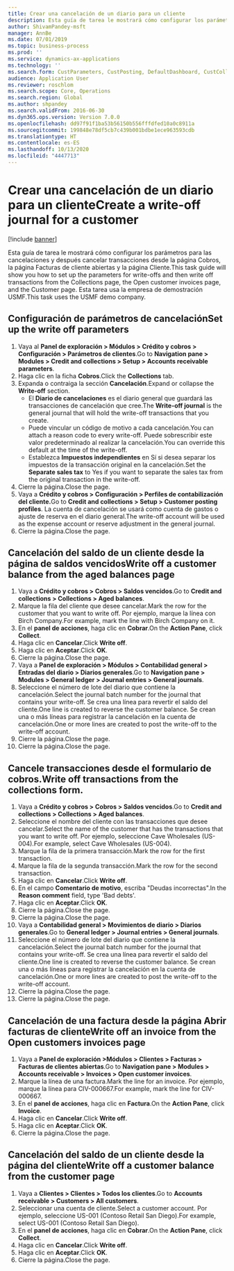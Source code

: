 ```yaml
---
title: Crear una cancelación de un diario para un cliente
description: Esta guía de tarea le mostrará cómo configurar los parámetros para las cancelaciones y después cancelar transacciones desde la página Cobros, la página Facturas de cliente abiertas y la página Cliente.
author: ShivamPandey-msft
manager: AnnBe
ms.date: 07/01/2019
ms.topic: business-process
ms.prod: ''
ms.service: dynamics-ax-applications
ms.technology: ''
ms.search.form: CustParameters, CustPosting, DefaultDashboard, CustCollectionsPoolsListPage, CustWriteOff, LedgerJournalTable, LedgerJournalTransDaily, CustCollections, CustOpenInvoicesListPage, CustTable
audience: Application User
ms.reviewer: roschlom
ms.search.scope: Core, Operations
ms.search.region: Global
ms.author: shpandey
ms.search.validFrom: 2016-06-30
ms.dyn365.ops.version: Version 7.0.0
ms.openlocfilehash: dd97f91f1ba53b56150b556fffdfed10a0c8911a
ms.sourcegitcommit: 199848e78df5cb7c439b001bdbe1ece963593cdb
ms.translationtype: HT
ms.contentlocale: es-ES
ms.lasthandoff: 10/13/2020
ms.locfileid: "4447713"
---
```

# <a name="create-a-write-off-journal-for-a-customer"></a><span data-ttu-id="e8c38-103">Crear una cancelación de un diario para un cliente</span><span class="sxs-lookup"><span data-stu-id="e8c38-103">Create a write-off journal for a customer</span></span>

[!include [banner](../../includes/banner.md)]

<span data-ttu-id="e8c38-104">Esta guía de tarea le mostrará cómo configurar los parámetros para las cancelaciones y después cancelar transacciones desde la página Cobros, la página Facturas de cliente abiertas y la página Cliente.</span><span class="sxs-lookup"><span data-stu-id="e8c38-104">This task guide will show you how to set up the parameters for write-offs and then write off transactions from the Collections page, the Open customer invoices page, and the Customer page.</span></span> <span data-ttu-id="e8c38-105">Esta tarea usa la empresa de demostración USMF.</span><span class="sxs-lookup"><span data-stu-id="e8c38-105">This task uses the USMF demo company.</span></span>


## <a name="set-up-the-write-off-parameters"></a><span data-ttu-id="e8c38-106">Configuración de parámetros de cancelación</span><span class="sxs-lookup"><span data-stu-id="e8c38-106">Set up the write off parameters</span></span>
1. <span data-ttu-id="e8c38-107">Vaya al **Panel de exploración > Módulos > Crédito y cobros > Configuración > Parámetros de clientes**.</span><span class="sxs-lookup"><span data-stu-id="e8c38-107">Go to **Navigation pane > Modules > Credit and collections > Setup > Accounts receivable parameters**.</span></span>
2. <span data-ttu-id="e8c38-108">Haga clic en la ficha **Cobros**.</span><span class="sxs-lookup"><span data-stu-id="e8c38-108">Click the **Collections** tab.</span></span>
3. <span data-ttu-id="e8c38-109">Expanda o contraiga la sección **Cancelación**.</span><span class="sxs-lookup"><span data-stu-id="e8c38-109">Expand or collapse the **Write-off** section.</span></span>
    - <span data-ttu-id="e8c38-110">El **Diario de cancelaciones** es el diario general que guardará las transacciones de cancelación que cree.</span><span class="sxs-lookup"><span data-stu-id="e8c38-110">The **Write-off journal** is the general journal that will hold the write-off transactions that you create.</span></span>  
    - <span data-ttu-id="e8c38-111">Puede vincular un código de motivo a cada cancelación.</span><span class="sxs-lookup"><span data-stu-id="e8c38-111">You can attach a reason code to every write-off.</span></span> <span data-ttu-id="e8c38-112">Puede sobrescribir este valor predeterminado al realizar la cancelación.</span><span class="sxs-lookup"><span data-stu-id="e8c38-112">You can override this default at the time of the write-off.</span></span>  
    - <span data-ttu-id="e8c38-113">Establezca **Impuestos independientes** en Sí si desea separar los impuestos de la transacción original en la cancelación.</span><span class="sxs-lookup"><span data-stu-id="e8c38-113">Set the **Separate sales tax** to Yes if you want to separate the sales tax from the original transaction in the write-off.</span></span>  
4. <span data-ttu-id="e8c38-114">Cierre la página.</span><span class="sxs-lookup"><span data-stu-id="e8c38-114">Close the page.</span></span>
5. <span data-ttu-id="e8c38-115">Vaya a **Crédito y cobros > Configuración > Perfiles de contabilización del cliente.**</span><span class="sxs-lookup"><span data-stu-id="e8c38-115">Go to **Credit and collections > Setup > Customer posting profiles**.</span></span> <span data-ttu-id="e8c38-116">La cuenta de cancelación se usará como cuenta de gastos o ajuste de reserva en el diario general.</span><span class="sxs-lookup"><span data-stu-id="e8c38-116">The write-off account will be used as the expense account or reserve adjustment in the general journal.</span></span>
6. <span data-ttu-id="e8c38-117">Cierre la página.</span><span class="sxs-lookup"><span data-stu-id="e8c38-117">Close the page.</span></span>

## <a name="write-off-a-customer-balance-from-the-aged-balances-page"></a><span data-ttu-id="e8c38-118">Cancelación del saldo de un cliente desde la página de saldos vencidos</span><span class="sxs-lookup"><span data-stu-id="e8c38-118">Write off a customer balance from the aged balances page</span></span>
1. <span data-ttu-id="e8c38-119">Vaya a **Crédito y cobros > Cobros > Saldos vencidos**.</span><span class="sxs-lookup"><span data-stu-id="e8c38-119">Go to **Credit and collections > Collections > Aged balances**.</span></span>
2. <span data-ttu-id="e8c38-120">Marque la fila del cliente que desee cancelar.</span><span class="sxs-lookup"><span data-stu-id="e8c38-120">Mark the row for the customer that you want to write off.</span></span> <span data-ttu-id="e8c38-121">Por ejemplo, marque la línea con Birch Company.</span><span class="sxs-lookup"><span data-stu-id="e8c38-121">For example, mark the line with Birch Company on it.</span></span>
3. <span data-ttu-id="e8c38-122">En el **panel de acciones**, haga clic en **Cobrar**.</span><span class="sxs-lookup"><span data-stu-id="e8c38-122">On the **Action Pane**, click **Collect**.</span></span>
4. <span data-ttu-id="e8c38-123">Haga clic en **Cancelar**.</span><span class="sxs-lookup"><span data-stu-id="e8c38-123">Click **Write off**.</span></span>
5. <span data-ttu-id="e8c38-124">Haga clic en **Aceptar**.</span><span class="sxs-lookup"><span data-stu-id="e8c38-124">Click **OK**.</span></span>
6. <span data-ttu-id="e8c38-125">Cierre la página.</span><span class="sxs-lookup"><span data-stu-id="e8c38-125">Close the page.</span></span>
7. <span data-ttu-id="e8c38-126">Vaya a **Panel de exploración > Módulos > Contabilidad general > Entradas del diario > Diarios generales**.</span><span class="sxs-lookup"><span data-stu-id="e8c38-126">Go to **Navigation pane > Modules > General ledger > Journal entries > General journals**.</span></span>
8. <span data-ttu-id="e8c38-127">Seleccione el número de lote del diario que contiene la cancelación.</span><span class="sxs-lookup"><span data-stu-id="e8c38-127">Select the journal batch number for the journal that contains your write-off.</span></span> <span data-ttu-id="e8c38-128">Se crea una línea para revertir el saldo del cliente.</span><span class="sxs-lookup"><span data-stu-id="e8c38-128">One line is created to reverse the customer balance.</span></span> <span data-ttu-id="e8c38-129">Se crean una o más líneas para registrar la cancelación en la cuenta de cancelación.</span><span class="sxs-lookup"><span data-stu-id="e8c38-129">One or more lines are created to post the write-off to the write-off account.</span></span>  
9. <span data-ttu-id="e8c38-130">Cierre la página.</span><span class="sxs-lookup"><span data-stu-id="e8c38-130">Close the page.</span></span>
10. <span data-ttu-id="e8c38-131">Cierre la página.</span><span class="sxs-lookup"><span data-stu-id="e8c38-131">Close the page.</span></span>

## <a name="write-off-transactions-from-the-collections-form"></a><span data-ttu-id="e8c38-132">Cancele transacciones desde el formulario de cobros.</span><span class="sxs-lookup"><span data-stu-id="e8c38-132">Write off transactions from the collections form.</span></span>
1. <span data-ttu-id="e8c38-133">Vaya a **Crédito y cobros > Cobros > Saldos vencidos**.</span><span class="sxs-lookup"><span data-stu-id="e8c38-133">Go to **Credit and collections > Collections > Aged balances**.</span></span>
2. <span data-ttu-id="e8c38-134">Seleccione el nombre del cliente con las transacciones que desee cancelar.</span><span class="sxs-lookup"><span data-stu-id="e8c38-134">Select the name of the customer that has the transactions that you want to write off.</span></span> <span data-ttu-id="e8c38-135">Por ejemplo, seleccione Cave Wholesales (US-004).</span><span class="sxs-lookup"><span data-stu-id="e8c38-135">For example, select Cave Wholesales (US-004).</span></span>
3. <span data-ttu-id="e8c38-136">Marque la fila de la primera transacción.</span><span class="sxs-lookup"><span data-stu-id="e8c38-136">Mark the row for the first transaction.</span></span>
4. <span data-ttu-id="e8c38-137">Marque la fila de la segunda transacción.</span><span class="sxs-lookup"><span data-stu-id="e8c38-137">Mark the row for the second transaction.</span></span>
5. <span data-ttu-id="e8c38-138">Haga clic en **Cancelar**.</span><span class="sxs-lookup"><span data-stu-id="e8c38-138">Click **Write off**.</span></span>
6. <span data-ttu-id="e8c38-139">En el campo **Comentario de motivo**, escriba "Deudas incorrectas".</span><span class="sxs-lookup"><span data-stu-id="e8c38-139">In the **Reason comment** field, type 'Bad debts'.</span></span>
7. <span data-ttu-id="e8c38-140">Haga clic en **Aceptar**.</span><span class="sxs-lookup"><span data-stu-id="e8c38-140">Click **OK**.</span></span>
8. <span data-ttu-id="e8c38-141">Cierre la página.</span><span class="sxs-lookup"><span data-stu-id="e8c38-141">Close the page.</span></span>
9. <span data-ttu-id="e8c38-142">Cierre la página.</span><span class="sxs-lookup"><span data-stu-id="e8c38-142">Close the page.</span></span>
10. <span data-ttu-id="e8c38-143">Vaya a **Contabilidad general > Movimientos de diario > Diarios generales**.</span><span class="sxs-lookup"><span data-stu-id="e8c38-143">Go to **General ledger > Journal entries > General journals**.</span></span>
11. <span data-ttu-id="e8c38-144">Seleccione el número de lote del diario que contiene la cancelación.</span><span class="sxs-lookup"><span data-stu-id="e8c38-144">Select the journal batch number for the journal that contains your write-off.</span></span> <span data-ttu-id="e8c38-145">Se crea una línea para revertir el saldo del cliente.</span><span class="sxs-lookup"><span data-stu-id="e8c38-145">One line is created to reverse the customer balance.</span></span> <span data-ttu-id="e8c38-146">Se crean una o más líneas para registrar la cancelación en la cuenta de cancelación.</span><span class="sxs-lookup"><span data-stu-id="e8c38-146">One or more lines are created to post the write-off to the write-off account.</span></span>  
12. <span data-ttu-id="e8c38-147">Cierre la página.</span><span class="sxs-lookup"><span data-stu-id="e8c38-147">Close the page.</span></span>
13. <span data-ttu-id="e8c38-148">Cierre la página.</span><span class="sxs-lookup"><span data-stu-id="e8c38-148">Close the page.</span></span>

## <a name="write-off-an-invoice-from-the-open-customers-invoices-page"></a><span data-ttu-id="e8c38-149">Cancelación de una factura desde la página Abrir facturas de cliente</span><span class="sxs-lookup"><span data-stu-id="e8c38-149">Write off an invoice from the Open customers invoices page</span></span>
1. <span data-ttu-id="e8c38-150">Vaya a **Panel de exploración >Módulos > Clientes > Facturas > Facturas de clientes abiertas**.</span><span class="sxs-lookup"><span data-stu-id="e8c38-150">Go to **Navigation pane > Modules > Accounts receivable > Invoices > Open customer invoices**.</span></span>
2. <span data-ttu-id="e8c38-151">Marque la línea de una factura.</span><span class="sxs-lookup"><span data-stu-id="e8c38-151">Mark the line for an invoice.</span></span> <span data-ttu-id="e8c38-152">Por ejemplo, marque la línea para CIV-000667.</span><span class="sxs-lookup"><span data-stu-id="e8c38-152">For example, mark the line for CIV-000667.</span></span>
3. <span data-ttu-id="e8c38-153">En el **panel de acciones**, haga clic en **Factura**.</span><span class="sxs-lookup"><span data-stu-id="e8c38-153">On the **Action Pane**, click **Invoice**.</span></span>
4. <span data-ttu-id="e8c38-154">Haga clic en **Cancelar**.</span><span class="sxs-lookup"><span data-stu-id="e8c38-154">Click **Write off**.</span></span>
5. <span data-ttu-id="e8c38-155">Haga clic en **Aceptar**.</span><span class="sxs-lookup"><span data-stu-id="e8c38-155">Click **OK**.</span></span>
6. <span data-ttu-id="e8c38-156">Cierre la página.</span><span class="sxs-lookup"><span data-stu-id="e8c38-156">Close the page.</span></span>

## <a name="write-off-a-customer-balance-from-the-customer-page"></a><span data-ttu-id="e8c38-157">Cancelación del saldo de un cliente desde la página del cliente</span><span class="sxs-lookup"><span data-stu-id="e8c38-157">Write off a customer balance from the customer page</span></span>
1. <span data-ttu-id="e8c38-158">Vaya a **Clientes > Clientes > Todos los clientes**.</span><span class="sxs-lookup"><span data-stu-id="e8c38-158">Go to **Accounts receivable > Customers > All customers**.</span></span>
2. <span data-ttu-id="e8c38-159">Seleccionar una cuenta de cliente.</span><span class="sxs-lookup"><span data-stu-id="e8c38-159">Select a customer account.</span></span> <span data-ttu-id="e8c38-160">Por ejemplo, seleccione US-001 (Contoso Retail San Diego).</span><span class="sxs-lookup"><span data-stu-id="e8c38-160">For example, select US-001 (Contoso Retail San Diego).</span></span>
3. <span data-ttu-id="e8c38-161">En el **panel de acciones**, haga clic en **Cobrar**.</span><span class="sxs-lookup"><span data-stu-id="e8c38-161">On the **Action Pane**, click **Collect**.</span></span>
4. <span data-ttu-id="e8c38-162">Haga clic en **Cancelar**.</span><span class="sxs-lookup"><span data-stu-id="e8c38-162">Click **Write off**.</span></span>
5. <span data-ttu-id="e8c38-163">Haga clic en **Aceptar**.</span><span class="sxs-lookup"><span data-stu-id="e8c38-163">Click **OK**.</span></span>
6. <span data-ttu-id="e8c38-164">Cierre la página.</span><span class="sxs-lookup"><span data-stu-id="e8c38-164">Close the page.</span></span>

